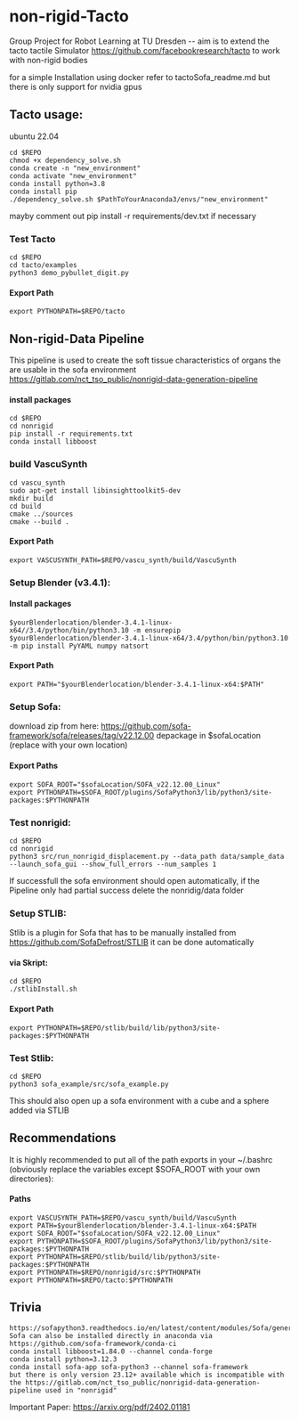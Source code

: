 # non-rigid-Tacto
Group Project for Robot Learning at TU Dresden -- aim is to extend the tacto tactile Simulator https://github.com/facebookresearch/tacto to work with non-rigid bodies

for a simple Installation using docker refer to tactoSofa_readme.md but there is only support for nvidia gpus
## Tacto usage:
ubuntu 22.04

	cd $REPO
	chmod +x dependency_solve.sh
	conda create -n "new_environment"
	conda activate "new_environment"
	conda install python=3.8
	conda install pip
	./dependency_solve.sh $PathToYourAnaconda3/envs/"new_environment"
	

mayby comment out pip install -r requirements/dev.txt if necessary
### Test Tacto
	cd $REPO
	cd tacto/examples
	python3 demo_pybullet_digit.py
#### Export Path
	export PYTHONPATH=$REPO/tacto
## Non-rigid-Data Pipeline 
This pipeline is used to create the soft tissue characteristics of organs the are usable in the sofa environment https://gitlab.com/nct_tso_public/nonrigid-data-generation-pipeline
#### install packages
	cd $REPO
	cd nonrigid
	pip install -r requirements.txt
	conda install libboost


### build VascuSynth

	cd vascu_synth
	sudo apt-get install libinsighttoolkit5-dev
	mkdir build
	cd build
	cmake ../sources
	cmake --build .
#### Export Path
	export VASCUSYNTH_PATH=$REPO/vascu_synth/build/VascuSynth

### Setup Blender (v3.4.1):
#### Install packages
	$yourBlenderlocation/blender-3.4.1-linux-x64//3.4/python/bin/python3.10 -m ensurepip
	$yourBlenderlocation/blender-3.4.1-linux-x64/3.4/python/bin/python3.10 -m pip install PyYAML numpy natsort
#### Export Path
	export PATH="$yourBlenderlocation/blender-3.4.1-linux-x64:$PATH"

### Setup Sofa:
download zip from here:
https://github.com/sofa-framework/sofa/releases/tag/v22.12.00
depackage in $sofaLocation (replace with your own location)
#### Export Paths
	export SOFA_ROOT="$sofaLocation/SOFA_v22.12.00_Linux"
	export PYTHONPATH=$SOFA_ROOT/plugins/SofaPython3/lib/python3/site-packages:$PYTHONPATH
### Test nonrigid:
	cd $REPO
	cd nonrigid
	python3 src/run_nonrigid_displacement.py --data_path data/sample_data --launch_sofa_gui --show_full_errors --num_samples 1
If successfull the sofa environment should open automatically, if the Pipeline only had partial success delete the nonridig/data folder
### Setup STLIB:
Stlib is a plugin for Sofa that has to be manually installed from https://github.com/SofaDefrost/STLIB it can be done automatically
#### via Skript:
	cd $REPO
	./stlibInstall.sh
#### Export Path
	export PYTHONPATH=$REPO/stlib/build/lib/python3/site-packages:$PYTHONPATH
### Test Stlib:
	cd $REPO
	python3 sofa_example/src/sofa_example.py
This should also open up a sofa environment with a cube and a sphere added via STLIB

## Recommendations
It is highly recommended to put all of the path exports in your ~/.bashrc (obviously replace the variables except $SOFA_ROOT with your own directories):
#### Paths
	export VASCUSYNTH_PATH=$REPO/vascu_synth/build/VascuSynth
	export PATH=$yourBlenderlocation/blender-3.4.1-linux-x64:$PATH
	export SOFA_ROOT="$sofaLocation/SOFA_v22.12.00_Linux"
	export PYTHONPATH=$SOFA_ROOT/plugins/SofaPython3/lib/python3/site-packages:$PYTHONPATH
	export PYTHONPATH=$REPO/stlib/build/lib/python3/site-packages:$PYTHONPATH
	export PYTHONPATH=$REPO/nonrigid/src:$PYTHONPATH
	export PYTHONPATH=$REPO/tacto:$PYTHONPATH
## Trivia
	https://sofapython3.readthedocs.io/en/latest/content/modules/Sofa/generated/Sofa.Core/classes/Sofa.Core.DataContainer.html
	Sofa can also be installed directly in anaconda via https://github.com/sofa-framework/conda-ci
	conda install libboost=1.84.0 --channel conda-forge
	conda install python=3.12.3
	conda install sofa-app sofa-python3 --channel sofa-framework
	but there is only version 23.12+ available which is incompatible with the https://gitlab.com/nct_tso_public/nonrigid-data-generation-pipeline used in "nonrigid"



    

Important Paper: https://arxiv.org/pdf/2402.01181
